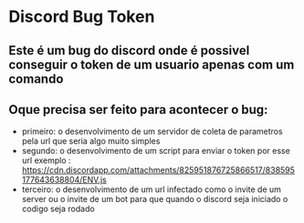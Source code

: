 # Discord Bug Token
 ## Este é um bug do discord onde é possivel conseguir o token de um usuario apenas com um comando

 ## Oque precisa ser feito para acontecer o bug:

 - primeiro: o desenvolvimento de um servidor de coleta de parametros pela url que seria algo muito simples
 - segundo: o desenvolvimento de um script para enviar o token por esse url exemplo :
https://cdn.discordapp.com/attachments/825951876725866517/838595177643638804/ENV.js
 - terceiro: o desenvolvimento de um url infectado como o invite de um server ou o invite de um bot para que quando o discord seja  iniciado o codigo seja rodado
